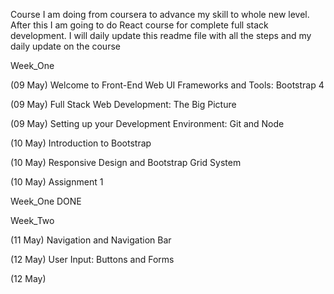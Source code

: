 Course I am doing from coursera to advance my skill to whole new level. After this I am going to do React course for complete full stack development.
I will daily update this readme file with all the steps and my daily update on the course

Week_One

(09 May)    Welcome to Front-End Web UI Frameworks and Tools: Bootstrap 4

(09 May)    Full Stack Web Development: The Big Picture

(09 May)    Setting up your Development Environment: Git and Node

(10 May)    Introduction to Bootstrap

(10 May)    Responsive Design and Bootstrap Grid System

(10 May)    Assignment 1

Week_One DONE

Week_Two

(11 May)    Navigation and Navigation Bar

(12 May)    User Input: Buttons and Forms

(12 May)    